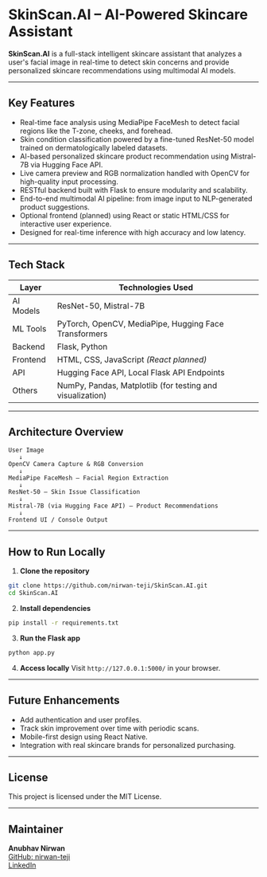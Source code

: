 
# SkinScan.AI – AI-Powered Skincare Assistant

**SkinScan.AI** is a full-stack intelligent skincare assistant that analyzes a user's facial image in real-time to detect skin concerns and provide personalized skincare recommendations using multimodal AI models.

---

## Key Features

- Real-time face analysis using MediaPipe FaceMesh to detect facial regions like the T-zone, cheeks, and forehead.
- Skin condition classification powered by a fine-tuned ResNet-50 model trained on dermatologically labeled datasets.
- AI-based personalized skincare product recommendation using Mistral-7B via Hugging Face API.
- Live camera preview and RGB normalization handled with OpenCV for high-quality input processing.
- RESTful backend built with Flask to ensure modularity and scalability.
- End-to-end multimodal AI pipeline: from image input to NLP-generated product suggestions.
- Optional frontend (planned) using React or static HTML/CSS for interactive user experience.
- Designed for real-time inference with high accuracy and low latency.

---

## Tech Stack

| Layer       | Technologies Used                                                              |
|-------------|---------------------------------------------------------------------------------|
| AI Models   | ResNet-50, Mistral-7B                                                           |
| ML Tools    | PyTorch, OpenCV, MediaPipe, Hugging Face Transformers                          |
| Backend     | Flask, Python                                                                   |
| Frontend    | HTML, CSS, JavaScript *(React planned)*                                        |
| API         | Hugging Face API, Local Flask API Endpoints                                     |
| Others      | NumPy, Pandas, Matplotlib (for testing and visualization)                       |

---

## Architecture Overview

```
User Image
   ↓
OpenCV Camera Capture & RGB Conversion
   ↓
MediaPipe FaceMesh – Facial Region Extraction
   ↓
ResNet-50 – Skin Issue Classification
   ↓
Mistral-7B (via Hugging Face API) – Product Recommendations
   ↓
Frontend UI / Console Output
```

---

## How to Run Locally

1. **Clone the repository**
```bash
git clone https://github.com/nirwan-teji/SkinScan.AI.git
cd SkinScan.AI
```

2. **Install dependencies**
```bash
pip install -r requirements.txt
```

3. **Run the Flask app**
```bash
python app.py
```

4. **Access locally**
Visit `http://127.0.0.1:5000/` in your browser.

---

## Future Enhancements

- Add authentication and user profiles.
- Track skin improvement over time with periodic scans.
- Mobile-first design using React Native.
- Integration with real skincare brands for personalized purchasing.

---

## License

This project is licensed under the MIT License.

---

## Maintainer

**Anubhav Nirwan**  
[GitHub: nirwan-teji](https://github.com/nirwan-teji)  
[LinkedIn](https://www.linkedin.com/in/anubhav-nirwan-7a89ab275/)
